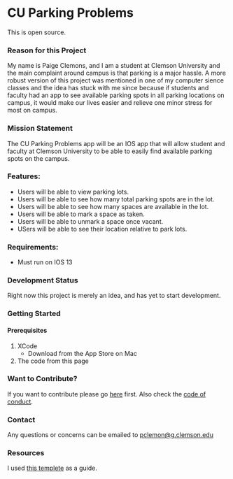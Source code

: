 # CU Parking Problems
This is open source.

### Reason for this Project
My name is Paige Clemons, and I am a student at Clemson University and the main complaint around campus is that parking is a major hassle.  A more robust version of this project was mentioned in one of my computer sience classes and the idea has stuck with me since because if students and faculty had an app to see available parking spots in all parking locations on campus, it would make our lives easier and relieve one minor stress for most on campus.

### Mission Statement
The CU Parking Problems app will be an IOS app that will allow student and faculty at Clemson University to be able to easily find available parking spots on the campus.

### Features:
* Users will be able to view parking lots.
* Users will be able to see how many total parking spots are in the lot.
* Users will be able to see how many spaces are available in the lot.
* Users will be able to mark a space as taken.
* Users will be able to unmark a space once vacant.
* USers will be able to see their location relative to park lots.

### Requirements:
* Must run on IOS 13

### Development Status
Right now this project is merely an idea, and has yet to start development.

### Getting Started
#### Prerequisites
1. XCode
    * Download from the App Store on Mac
2. The code from this page

### Want to Contribute?
If you want to contribute please go [here](CONTRIBUTING.md) first.
Also check the [code of conduct](CODE_OF_CONDUCT.md).

### Contact
Any questions or concerns can be emailed to pclemon@g.clemson.edu

### Resources
I used [this templete](https://gist.github.com/PurpleBooth/109311bb0361f32d87a2) as a guide.
